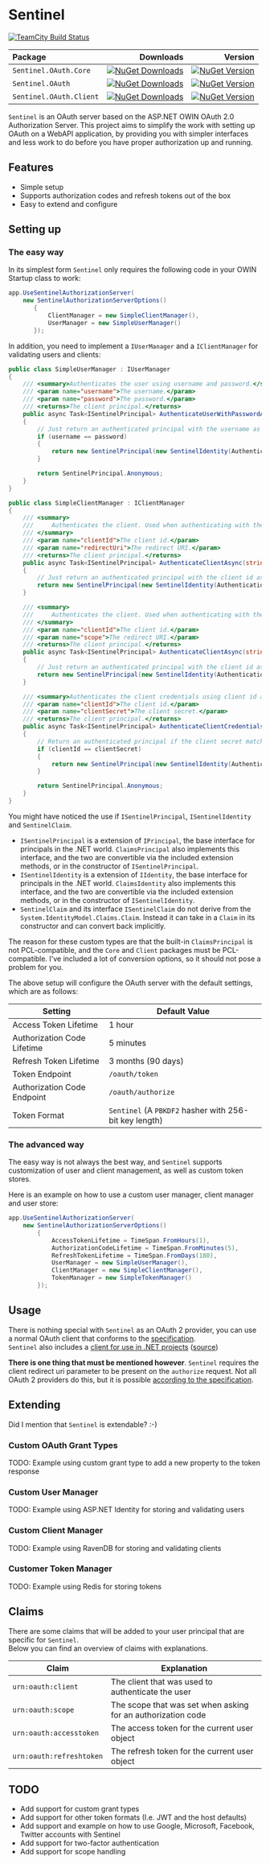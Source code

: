# Sentinel
[![TeamCity Build Status](https://img.shields.io/teamcity/https/teamcity.knowit.no/e/External_Sentinel_General_Release.svg?style=flat-square)](https://teamcity.knowit.no/viewType.html?buildTypeId=External_Sentinel_General_Release&tab=buildTypeStatusDiv&branch_External_Sentinel_General=__all_branches__)  


| Package | Downloads | Version |
| :--- | ---: | ---: |
| `Sentinel.OAuth.Core` | [![NuGet Downloads](https://img.shields.io/nuget/dt/Sentinel.OAuth.Core.svg?style=flat-square)](https://www.nuget.org/packages/Sentinel.OAuth.Core) | [![NuGet Version](https://img.shields.io/nuget/v/Sentinel.OAuth.Core.svg?style=flat-square)](https://www.nuget.org/packages/Sentinel.OAuth.Core) |
| `Sentinel.OAuth` | [![NuGet Downloads](https://img.shields.io/nuget/dt/Sentinel.OAuth.svg?style=flat-square)](https://www.nuget.org/packages/Sentinel.OAuth) | [![NuGet Version](https://img.shields.io/nuget/v/Sentinel.OAuth.svg?style=flat-square)](https://www.nuget.org/packages/Sentinel.OAuth) |
| `Sentinel.OAuth.Client` | [![NuGet Downloads](https://img.shields.io/nuget/dt/Sentinel.OAuth.Client.svg?style=flat-square)](https://www.nuget.org/packages/Sentinel.OAuth.Client) | [![NuGet Version](https://img.shields.io/nuget/v/Sentinel.OAuth.Client.svg?style=flat-square)](https://www.nuget.org/packages/Sentinel.OAuth.Client)

`Sentinel` is an OAuth server based on the ASP.NET OWIN OAuth 2.0 Authorization Server.
This project aims to simplify the work with setting up OAuth on a WebAPI application, by providing you with simpler interfaces and less work to do before  you have proper authorization up and running.

## Features
- Simple setup
- Supports authorization codes and refresh tokens out of the box
- Easy to extend and configure

## Setting up
### The easy way
In its simplest form `Sentinel` only requires the following code in your OWIN Startup class to work:

```csharp
app.UseSentinelAuthorizationServer(
    new SentinelAuthorizationServerOptions()
       {
           ClientManager = new SimpleClientManager(),
           UserManager = new SimpleUserManager()
       });
```
In addition, you need to implement a `IUserManager` and a `IClientManager` for validating users and clients:

```csharp
public class SimpleUserManager : IUserManager
{
    /// <summary>Authenticates the user using username and password.</summary>
    /// <param name="username">The username.</param>
    /// <param name="password">The password.</param>
    /// <returns>The client principal.</returns>
    public async Task<ISentinelPrincipal> AuthenticateUserWithPasswordAsync(string username, string password)
    {
        // Just return an authenticated principal with the username as name if the username matches the password
        if (username == password)
        {
            return new SentinelPrincipal(new SentinelIdentity(AuthenticationType.OAuth, new SentinelClaim(ClaimTypes.Name, username)));
        }

        return SentinelPrincipal.Anonymous;
    }
}

public class SimpleClientManager : IClientManager 
{
    /// <summary>
    ///     Authenticates the client. Used when authenticating with the authorization_code grant type.
    /// </summary>
    /// <param name="clientId">The client id.</param>
    /// <param name="redirectUri">The redirect URI.</param>
    /// <returns>The client principal.</returns>
    public async Task<ISentinelPrincipal> AuthenticateClientAsync(string clientId, string redirectUri)
    {
        // Just return an authenticated principal with the client id as name (allows all clients)
        return new SentinelPrincipal(new SentinelIdentity(AuthenticationType.OAuth, new SentinelClaim(ClaimTypes.Name, clientId)));
    }

    /// <summary>
    ///     Authenticates the client. Used when authenticating with the client_credentials grant type.
    /// </summary>
    /// <param name="clientId">The client id.</param>
    /// <param name="scope">The redirect URI.</param>
    /// <returns>The client principal.</returns>
    public async Task<ISentinelPrincipal> AuthenticateClientAsync(string clientId, IEnumerable<string> scope)
    {
        // Just return an authenticated principal with the client id as name (allows all clients)
        return new SentinelPrincipal(new SentinelIdentity(AuthenticationType.OAuth, new SentinelClaim(ClaimTypes.Name, clientId)));
    }

    /// <summary>Authenticates the client credentials using client id and secret.</summary>
    /// <param name="clientId">The client id.</param>
    /// <param name="clientSecret">The client secret.</param>
    /// <returns>The client principal.</returns>
    public async Task<ISentinelPrincipal> AuthenticateClientCredentialsAsync(string clientId, string clientSecret)
    {
        // Return an authenticated principal if the client secret matches the client id
        if (clientId == clientSecret)
        {
            return new SentinelPrincipal(new SentinelIdentity(AuthenticationType.OAuth, new SentinelClaim(ClaimTypes.Name, clientId)));
        }

        return SentinelPrincipal.Anonymous;
    }
}
```
You might have noticed the use if `ISentinelPrincipal`, `ISentinelIdentity` and `SentinelClaim`.  
- `ISentinelPrincipal` is a extension of `IPrincipal`, the base interface for principals in the .NET world. `ClaimsPrincipal` also implements this interface, and the two are convertible via the included extension methods, or in the constructor of `ISentinelPrincipal`. 
- `ISentinelIdentity` is a extension of `IIdentity`, the base interface for principals in the .NET world. `ClaimsIdentity` also implements this interface, and the two are convertible via the included extension methods, or in the constructor of `ISentinelIdentity`. 
- `SentinelClaim` and its interface `ISentinelClaim` do not derive from the `System.IdentityModel.Claims.Claim`. Instead it can take in a `Claim` in its constructor and can convert back implicitly.

The reason for these custom types are that the built-in `ClaimsPrincipal` is not PCL-compatible, and the `Core` and `Client` packages must be PCL-compatible. I've included a lot of conversion options, so it should not pose a problem for you.

The above setup will configure the OAuth server with the default settings, which are as follows:

| Setting | Default Value |
| --- | --- |
| Access Token Lifetime | 1 hour |
| Authorization Code Lifetime | 5 minutes |
| Refresh Token Lifetime | 3 months (90 days) |
| Token Endpoint | `/oauth/token` |
| Authorization Code Endpoint | `/oauth/authorize` |
| Token Format | `Sentinel` (A `PBKDF2` hasher with 256-bit key length) |

### The advanced way
The easy way is not always the best way, and `Sentinel` supports customization of user and client management, as well as custom token stores.

Here is an example on how to use a custom user manager, client manager and user store:

```csharp
app.UseSentinelAuthorizationServer(
    new SentinelAuthorizationServerOptions()
        {
            AccessTokenLifetime = TimeSpan.FromHours(1),
            AuthorizationCodeLifetime = TimeSpan.FromMinutes(5),
            RefreshTokenLifetime = TimeSpan.FromDays(180),
            UserManager = new SimpleUserManager(),
            ClientManager = new SimpleClientManager(),
            TokenManager = new SimpleTokenManager()
        });
```
## Usage
There is nothing special with `Sentinel` as an OAuth 2 provider, you can use a normal OAuth client that conforms to the [specification](https://tools.ietf.org/html/rfc6749).  
`Sentinel` also includes a [client for use in .NET projects](https://www.nuget.org/packages/Sentinel.OAuth.Client/) ([source](https://github.com/azzlack/Sentinel.OAuth/tree/develop/src/Sentinel.OAuth.Client))

**There is one thing that must be mentioned however**. `Sentinel` requires the client redirect uri parameter to be present on the `authorize` request. Not all OAuth 2 providers do this, but it is possible [according to the specification](https://tools.ietf.org/html/rfc6749#section-4.1.1).

## Extending
Did I mention that `Sentinel` is extendable? :-)

### Custom OAuth Grant Types
TODO: Example using custom grant type to add a new property to the token response

### Custom User Manager
TODO: Example using ASP.NET Identity for storing and validating users

### Custom Client Manager
TODO: Example using RavenDB for storing and validating clients

### Customer Token Manager
TODO: Example using Redis for storing tokens

## Claims
There are some claims that will be added to your user principal that are specific for `Sentinel`.  
Below you can find an overview of claims with explanations.

| Claim | Explanation |
| --- | --- |
| `urn:oauth:client` | The client that was used to authenticate the user |
| `urn:oauth:scope` | The scope that was set when asking for an authorization code |
| `urn:oauth:accesstoken` | The access token for the current user object |
| `urn:oauth:refreshtoken` | The refresh token for the current user object |

## TODO
- Add support for custom grant types
- Add support for other token formats (I.e. JWT and the host defaults)
- Add support and example on how to use Google, Microsoft, Facebook, Twitter accounts with Sentinel
- Add support for two-factor authentication
- Add support for scope handling
